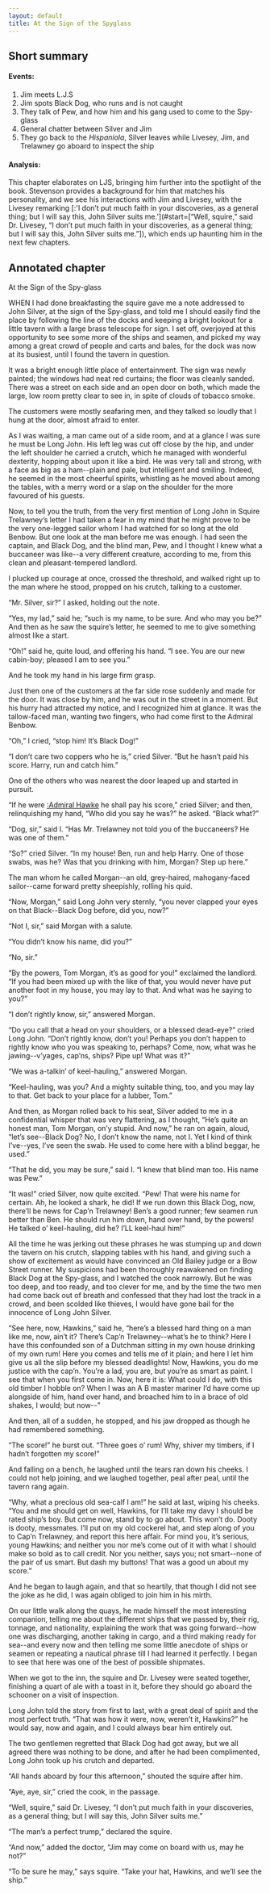 ```yaml
---
layout: default
title: At the Sign of the Spyglass
---
```

## Short summary  
#### Events: 
1. Jim meets L.J.S
2. Jim spots Black Dog, who runs and is not caught
3. They talk of Pew, and how him and his gang used to come to the Spy-glass
4. General chatter between Silver and Jim
5. They go back to the *Hispaniola*, Silver leaves while Livesey, Jim, and Trelawney go aboard to inspect the ship

#### Analysis:  
This chapter elaborates on LJS, bringing him further into the spotlight of the book. Stevenson provides a background for him that matches his personality, and we see his interactions with Jim and Livesey, with the Livesey remarking [:'I don’t put much faith in your discoveries, as a general thing; but I will say this, John Silver suits me.'](#start=[“Well, squire,” said Dr. Livesey, “I don’t put much faith in your discoveries, as a general thing; but I will say this, John Silver suits me.”]), which ends up haunting him in the next few chapters.

## Annotated chapter  
At the Sign of the Spy-glass

WHEN I had done breakfasting the squire gave me a note addressed to John
Silver, at the sign of the Spy-glass, and told me I should easily
find the place by following the line of the docks and keeping a bright
lookout for a little tavern with a large brass telescope for sign. I
set off, overjoyed at this opportunity to see some more of the ships and
seamen, and picked my way among a great crowd of people and carts and
bales, for the dock was now at its busiest, until I found the tavern in
question.

It was a bright enough little place of entertainment. The sign was
newly painted; the windows had neat red curtains; the floor was cleanly
sanded. There was a street on each side and an open door on both, which
made the large, low room pretty clear to see in, in spite of clouds of
tobacco smoke.

The customers were mostly seafaring men, and they talked so loudly that
I hung at the door, almost afraid to enter.

As I was waiting, a man came out of a side room, and at a glance I was
sure he must be Long John. His left leg was cut off close by the hip,
and under the left shoulder he carried a crutch, which he managed with
wonderful dexterity, hopping about upon it like a bird. He was very tall
and strong, with a face as big as a ham--plain and pale, but intelligent
and smiling. Indeed, he seemed in the most cheerful spirits, whistling
as he moved about among the tables, with a merry word or a slap on the
shoulder for the more favoured of his guests.

Now, to tell you the truth, from the very first mention of Long John in
Squire Trelawney’s letter I had taken a fear in my mind that he might
prove to be the very one-legged sailor whom I had watched for so long at
the old Benbow. But one look at the man before me was enough. I had seen
the captain, and Black Dog, and the blind man, Pew, and I thought I knew
what a buccaneer was like--a very different creature, according to me,
from this clean and pleasant-tempered landlord.

I plucked up courage at once, crossed the threshold, and walked right up
to the man where he stood, propped on his crutch, talking to a customer.

“Mr. Silver, sir?” I asked, holding out the note.

“Yes, my lad,” said he; “such is my name, to be sure. And who may you
be?” And then as he saw the squire’s letter, he seemed to me to give
something almost like a start.

“Oh!” said he, quite loud, and offering his hand. “I see. You are our
new cabin-boy; pleased I am to see you.”

And he took my hand in his large firm grasp.

Just then one of the customers at the far side rose suddenly and made
for the door. It was close by him, and he was out in the street in a
moment. But his hurry had attracted my notice, and I recognized him at
glance. It was the tallow-faced man, wanting two fingers, who had come
first to the Admiral Benbow.

“Oh,” I cried, “stop him! It’s Black Dog!”

“I don’t care two coppers who he is,” cried Silver. “But he hasn’t paid
his score. Harry, run and catch him.”

One of the others who was nearest the door leaped up and started in
pursuit.

“If he were [:Admiral Hawke](https://en.wikipedia.org/wiki/Edward_Hawke,_1st_Baron_Hawke) he shall pay his score,” cried Silver; and
then, relinquishing my hand, “Who did you say he was?” he asked. “Black
what?”

“Dog, sir,” said I. “Has Mr. Trelawney not told you of the buccaneers?
He was one of them.”

“So?” cried Silver. “In my house! Ben, run and help Harry. One of those
swabs, was he? Was that you drinking with him, Morgan? Step up here.”

The man whom he called Morgan--an old, grey-haired, mahogany-faced
sailor--came forward pretty sheepishly, rolling his quid.

“Now, Morgan,” said Long John very sternly, “you never clapped your eyes
on that Black--Black Dog before, did you, now?”

“Not I, sir,” said Morgan with a salute.

“You didn’t know his name, did you?”

“No, sir.”

“By the powers, Tom Morgan, it’s as good for you!” exclaimed the
landlord. “If you had been mixed up with the like of that, you would
never have put another foot in my house, you may lay to that. And what
was he saying to you?”

“I don’t rightly know, sir,” answered Morgan.

“Do you call that a head on your shoulders, or a blessed dead-eye?”
 cried Long John. “Don’t rightly know, don’t you! Perhaps you don’t
happen to rightly know who you was speaking to, perhaps? Come, now, what
was he jawing--v’yages, cap’ns, ships? Pipe up! What was it?”

“We was a-talkin’ of keel-hauling,” answered Morgan.

“Keel-hauling, was you? And a mighty suitable thing, too, and you may
lay to that. Get back to your place for a lubber, Tom.”

And then, as Morgan rolled back to his seat, Silver added to me in a
confidential whisper that was very flattering, as I thought, “He’s
quite an honest man, Tom Morgan, on’y stupid. And now,” he ran on again,
aloud, “let’s see--Black Dog? No, I don’t know the name, not I. Yet I
kind of think I’ve--yes, I’ve seen the swab. He used to come here with a
blind beggar, he used.”

“That he did, you may be sure,” said I. “I knew that blind man too. His
name was Pew.”

“It was!” cried Silver, now quite excited. “Pew! That were his name for
certain. Ah, he looked a shark, he did! If we run down this Black Dog,
now, there’ll be news for Cap’n Trelawney! Ben’s a good runner; few
seamen run better than Ben. He should run him down, hand over hand, by
the powers! He talked o’ keel-hauling, did he? I’LL keel-haul him!”

All the time he was jerking out these phrases he was stumping up and
down the tavern on his crutch, slapping tables with his hand, and giving
such a show of excitement as would have convinced an Old Bailey judge
or a Bow Street runner. My suspicions had been thoroughly reawakened on
finding Black Dog at the Spy-glass, and I watched the cook narrowly. But
he was too deep, and too ready, and too clever for me, and by the time
the two men had come back out of breath and confessed that they had lost
the track in a crowd, and been scolded like thieves, I would have gone
bail for the innocence of Long John Silver.

“See here, now, Hawkins,” said he, “here’s a blessed hard thing on a
man like me, now, ain’t it? There’s Cap’n Trelawney--what’s he to think?
Here I have this confounded son of a Dutchman sitting in my own house
drinking of my own rum! Here you comes and tells me of it plain; and
here I let him give us all the slip before my blessed deadlights! Now,
Hawkins, you do me justice with the cap’n. You’re a lad, you are, but
you’re as smart as paint. I see that when you first come in. Now, here
it is: What could I do, with this old timber I hobble on? When I was an
A B master mariner I’d have come up alongside of him, hand over hand,
and broached him to in a brace of old shakes, I would; but now--”

And then, all of a sudden, he stopped, and his jaw dropped as though he
had remembered something.

“The score!” he burst out. “Three goes o’ rum! Why, shiver my timbers,
if I hadn’t forgotten my score!”

And falling on a bench, he laughed until the tears ran down his cheeks.
I could not help joining, and we laughed together, peal after peal,
until the tavern rang again.

“Why, what a precious old sea-calf I am!” he said at last, wiping his
cheeks. “You and me should get on well, Hawkins, for I’ll take my davy
I should be rated ship’s boy. But come now, stand by to go about. This
won’t do. Dooty is dooty, messmates. I’ll put on my old cockerel hat,
and step along of you to Cap’n Trelawney, and report this here affair.
For mind you, it’s serious, young Hawkins; and neither you nor me’s come
out of it with what I should make so bold as to call credit. Nor you
neither, says you; not smart--none of the pair of us smart. But dash my
buttons! That was a good un about my score.”

And he began to laugh again, and that so heartily, that though I did not
see the joke as he did, I was again obliged to join him in his mirth.

On our little walk along the quays, he made himself the most interesting
companion, telling me about the different ships that we passed by,
their rig, tonnage, and nationality, explaining the work that was going
forward--how one was discharging, another taking in cargo, and a third
making ready for sea--and every now and then telling me some little
anecdote of ships or seamen or repeating a nautical phrase till I had
learned it perfectly. I began to see that here was one of the best of
possible shipmates.

When we got to the inn, the squire and Dr. Livesey were seated together,
finishing a quart of ale with a toast in it, before they should go
aboard the schooner on a visit of inspection.

Long John told the story from first to last, with a great deal of spirit
and the most perfect truth. “That was how it were, now, weren’t it,
Hawkins?” he would say, now and again, and I could always bear him
entirely out.

The two gentlemen regretted that Black Dog had got away, but we all
agreed there was nothing to be done, and after he had been complimented,
Long John took up his crutch and departed.

“All hands aboard by four this afternoon,” shouted the squire after him.

“Aye, aye, sir,” cried the cook, in the passage.

“Well, squire,” said Dr. Livesey, “I don’t put much faith in your
discoveries, as a general thing; but I will say this, John Silver suits
me.”

“The man’s a perfect trump,” declared the squire.

“And now,” added the doctor, “Jim may come on board with us, may he
not?”

“To be sure he may,” says squire. “Take your hat, Hawkins, and we’ll see
the ship.”
